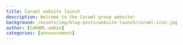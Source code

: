 ```yaml
---
title: Caraml website launch
description: Welcome to the Caraml group website!
background: /assets/img/blog-posts/website-launch/caraml-icon.jpg
author: [CARAML-admin]
categories: [announcement]
---
```



